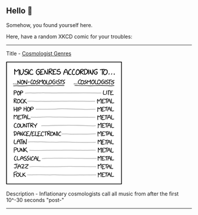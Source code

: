 ## Hello 👀

Somehow, you found yourself here.

Here, have a random XKCD comic for your troubles:

-----------------------------------

Title - [Cosmologist Genres](https://xkcd.com/2340)

![Cosmologist Genres](./random_comic.png)

Description - Inflationary cosmologists call all music from after the first 10^-30 seconds "post-"

-----------------------------------